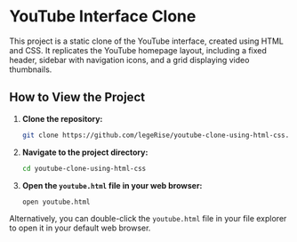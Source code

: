 # YouTube Interface Clone

This project is a static clone of the YouTube interface, created using HTML and CSS. It replicates the YouTube homepage layout, including a fixed header, sidebar with navigation icons, and a grid displaying video thumbnails.

## How to View the Project

1. **Clone the repository:**

    ```bash
    git clone https://github.com/legeRise/youtube-clone-using-html-css.git
    ```

2. **Navigate to the project directory:**

    ```bash
    cd youtube-clone-using-html-css
    ```

3. **Open the `youtube.html` file in your web browser:**

    ```bash
    open youtube.html
    ```

Alternatively, you can double-click the `youtube.html` file in your file explorer to open it in your default web browser.
